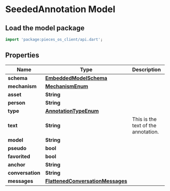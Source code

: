 # SeededAnnotation Model

## Load the model package
```dart
import 'package:pieces_os_client/api.dart';
```

## Properties
Name | Type | Description | Notes
------------ | ------------- | ------------- | -------------
**schema** | [**EmbeddedModelSchema**](EmbeddedModelSchema) |  | [optional] 
**mechanism** | [**MechanismEnum**](MechanismEnum) |  | [optional] 
**asset** | **String** |  | [optional] 
**person** | **String** |  | [optional] 
**type** | [**AnnotationTypeEnum**](AnnotationTypeEnum) |  | 
**text** | **String** | This is the text of the annotation. | 
**model** | **String** |  | [optional] 
**pseudo** | **bool** |  | [optional] 
**favorited** | **bool** |  | [optional] 
**anchor** | **String** |  | [optional] 
**conversation** | **String** |  | [optional] 
**messages** | [**FlattenedConversationMessages**](FlattenedConversationMessages) |  | [optional] 




